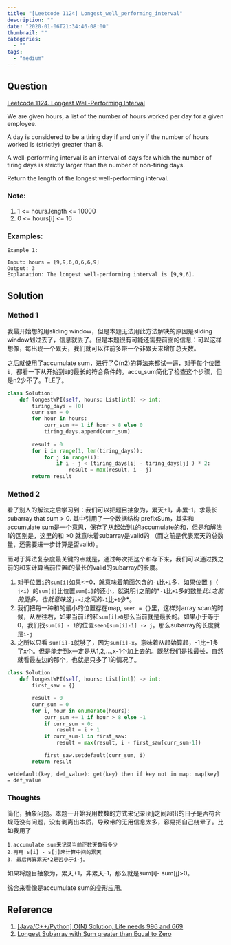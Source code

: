 ```yaml
---
title: "[Leetcode 1124] Longest_well_performing_interval"
description: ""
date: "2020-01-06T21:34:46-08:00"
thumbnail: ""
categories:
  - ""
tags:
  - "medium"
---
```



## Question

[Leetcode 1124. Longest Well-Performing Interval](https://leetcode.com/problems/longest-well-performing-interval/)

We are given hours, a list of the number of hours worked per day for a given employee.

A day is considered to be a tiring day if and only if the number of hours worked is (strictly) greater than 8.

A well-performing interval is an interval of days for which the number of tiring days is strictly larger than the number of non-tiring days.

Return the length of the longest well-performing interval.



### Note:

1. 1 <= hours.length <= 10000
1. 0 <= hours[i] <= 16


### Examples:

```
Example 1:

Input: hours = [9,9,6,0,6,6,9]
Output: 3
Explanation: The longest well-performing interval is [9,9,6].
```


## Solution


### Method 1
我最开始想的用sliding window，但是本题无法用此方法解决的原因是sliding window划过去了，信息就丢了。但是本题很有可能还需要前面的信息：可以这样想像，每出现一个累天，我们就可以往前多带一个非累天来增加总天数。

之后就使用了accumulate sum，进行了O(n2)的算法来都试一遍，对于每个位置`i`，都看一下从开始到`i`的最长的符合条件的。accu_sum简化了检查这个步骤，但是n2少不了。TLE了。

```python
class Solution:
    def longestWPI(self, hours: List[int]) -> int:
        tiring_days = [0]
        curr_sum = 0
        for hour in hours:
            curr_sum += 1 if hour > 8 else 0
            tiring_days.append(curr_sum)
        
        result = 0
        for i in range(1, len(tiring_days)):
            for j in range(i):
                if i - j < (tiring_days[i] - tiring_days[j] ) * 2:
                    result = max(result, i - j)
        return result
```
### Method 2
看了别人的解法之后学习到：我们可以把题目抽象为，累天+1，非累-1，求最长subarray that sum > 0. 其中引用了一个数据结构 prefixSum，其实和accumulate sum是一个意思，保存了从起始到`i`的accumulate的和，但是和解法1的区别是，这里的和 >0 就意味着subarray是valid的 （而之前是代表累天的总数量，还需要进一步计算是否valid）。

而对于算法复杂度最关键的点就是，通过每次把这个和存下来，我们可以通过找之前的和来计算当前位置i的最长的valid的subarray的长度。

1. 对于位置`i`的`sum[i]`如果<=0，就意味着前面包含的`-1`比`+1`多，如果位置 `j`（ `j<i`）的`sum[j]`比位置`sum[i]`的还小，就说明`j`之前的*`-1`比`+1`多的数量*比`i`之前的更多，也就意味这`j->i`之间的*`-1`比`+1`少*。
2. 我们把每一种和的最小的位置存在map, `seen = {}`里，这样对array scan的时候，从左往右，如果当前`i`的和`sum[i]>0`那么当前就是最长的。如果小于等于0，我们找`sum[i] - 1`的位置`seen[sum[i]-1] -> j`。那么subarray的长度就是`i-j`
3. 之所以只看 `sum[i]-1`就够了，因为`sum[i]-x`，意味着从起始算起，-1比+1多了x个。但是能走到x一定是从1,2,...,x-1个加上去的。既然我们是找最长，自然就看最左边的那个，也就是只多了1的情况了。


```python
class Solution:
    def longestWPI(self, hours: List[int]) -> int:
        first_saw = {}

        result = 0
        curr_sum = 0
        for i, hour in enumerate(hours):
            curr_sum += 1 if hour > 8 else -1
            if curr_sum > 0:
                result = i + 1
            if curr_sum-1 in first_saw:
                result = max(result, i - first_saw[curr_sum-1])

            first_saw.setdefault(curr_sum, i)
        return result
```   

`setdefault(key, def_value): get(key) then if key not in map: map[key] = def_value`

### Thoughts
简化，抽象问题。本题一开始我用数数的方式来记录i到j之间超出的日子是否符合规范没有问题，没有剥离出本质，导致带的无用信息太多，容易把自己绕晕了。比如我用了
```
1.accumulate sum来记录当前正数天数有多少
2.再用 s[i] - s[j]来计算中间的累天
3. 最后再算累天*2是否小于i-j。
```
如果将题目抽象为，累天+1，非累天-1，那么就是sum[i]- sum[j]>0。

综合来看像是accumulate sum的变形应用。

## Reference
1. [[Java/C++/Python] O(N) Solution, Life needs 996 and 669](https://leetcode.com/problems/longest-well-performing-interval/discuss/334565/JavaC%2B%2BPython-O(N)-Solution-Life-needs-996-and-669)
1. [Longest Subarray with Sum greater than Equal to Zero](https://www.geeksforgeeks.org/longest-subarray-with-sum-greater-than-equal-to-zero/)

